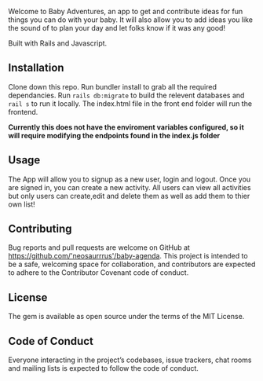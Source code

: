 Welcome to Baby Adventures, an app to get and contribute ideas for fun things you can do with your baby. It will also allow you to add 
ideas you like the sound of to plan your day and let folks know if it was any good!

Built with Rails and Javascript.

## Installation
Clone down this repo. Run bundler install to grab all the required dependancies. Run `rails db:migrate` to build the relevent databases and `rail s` to run it locally. The index.html file in the front end folder will run the frontend.

**Currently this does not have the enviroment variables configured, so it will require modifying the endpoints found in the index.js folder**

## Usage
The App will allow you to signup as a new user, login and logout. Once you are signed in, you can create a new activity. All users can view all activities but only users can create,edit and delete them as well as add them to thier own list!

## Contributing
Bug reports and pull requests are welcome on GitHub at https://github.com/'neosaurrrus'/baby-agenda. This project is intended to be a safe, welcoming space for collaboration, and contributors are expected to adhere to the Contributor Covenant code of conduct.

## License
The gem is available as open source under the terms of the MIT License.

## Code of Conduct
Everyone interacting in the project’s codebases, issue trackers, chat rooms and mailing lists is expected to follow the code of conduct.
